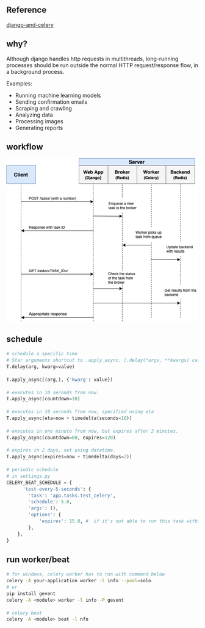 ## Reference
[django-and-celery](https://testdriven.io/blog/django-and-celery/)

## why?
Although django handles http requests in multithreads, long-running processes should be run outside the normal HTTP request/response flow, in a background process.

Examples:
- Running machine learning models
- Sending confirmation emails
- Scraping and crawling
- Analyzing data
- Processing images
- Generating reports

## workflow
![workflow](assets/django-celery-flow.png)

## schedule
```python
# schedule a specific time
# Star arguments shortcut to .apply_async. (.delay(*args, **kwargs) calls .apply_async(args, kwargs)).
T.delay(arg, kwarg=value)

T.apply_async((arg,), {'kwarg': value})

# executes in 10 seconds from now.
T.apply_async(countdown=10)

# executes in 10 seconds from now, specified using eta
T.apply_async(eta=now + timedelta(seconds=10))

# executes in one minute from now, but expires after 2 minutes.
T.apply_async(countdown=60, expires=120)

# expires in 2 days, set using datetime.
T.apply_async(expires=now + timedelta(days=2))

# periodic schedule
# in settings.py
CELERY_BEAT_SCHEDULE = {
      'test-every-5-seconds': {
        'task': 'app.tasks.test_celery',
        'schedule': 5.0,
        'args': (),
        'options': {
            'expires': 15.0, #  if it's not able to run this task within 15 seconds, to just cancel it
        },
    },
}
```

## run worker/beat
```sh
# for windows, celery worker has to run with command below
celery -A your-application worker -l info --pool=solo
# or
pip install gevent
celery -A <module> worker -l info -P gevent

# celery beat
celery -A <module> beat -l nfo
```